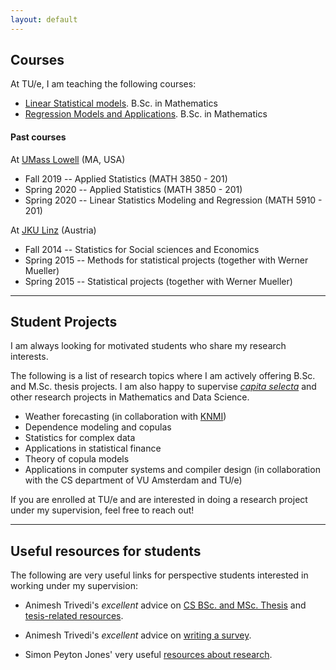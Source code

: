 ```yaml
---
layout: default
---
```


## Courses

At TU/e, I am teaching the following courses:

* [Linear Statistical models](). B.Sc. in Mathematics
* [Regression Models and Applications](). B.Sc. in Mathematics

#### Past courses

At [UMass Lowell](https://www.uml.edu/sciences/mathematics/) (MA, USA)

* Fall 2019 -- Applied Statistics (MATH 3850 - 201)
* Spring 2020 -- Applied Statistics (MATH 3850 - 201)
* Spring 2020 -- Linear Statistics Modeling and Regression (MATH 5910 - 201)

At [JKU Linz](https://www.jku.at/en/institute-of-applied-statistics/) (Austria)

* Fall 2014	-- Statistics for Social sciences and Economics
* Spring 2015 -- Methods for statistical projects (together with Werner Mueller)
* Spring 2015 -- Statistical projects (together with Werner Mueller)


---

## Student Projects

I am always looking for motivated students who share my research interests.

The following is a list of research topics where I am actively offering B.Sc. and M.Sc. thesis projects. I am also happy to supervise [_capita selecta_]() and other research projects in Mathematics and Data Science.

* Weather forecasting (in collaboration with [KNMI](https://www.knmi.nl/home))
* Dependence modeling and copulas
* Statistics for complex data
* Applications in statistical finance
* Theory of copula models
* Applications in computer systems and compiler design (in collaboration with the CS department of VU Amsterdam and TU/e)

If you are enrolled at TU/e and are interested in doing a research project under my supervision, feel free to reach out!


---

## Useful resources for students

The following are very useful links for perspective students interested in working under my supervision:

* Animesh Trivedi's _excellent_ advice on [CS BSc. and MSc. Thesis](https://animeshtrivedi.github.io/thesis-content-advice/) and [tesis-related resources](https://animeshtrivedi.github.io/thesis-resources/).

* Animesh Trivedi's _excellent_ advice on [writing a survey](https://animeshtrivedi.github.io/lit-study/).

* Simon Peyton Jones' very useful [resources about research](https://simon.peytonjones.org/research-skills/).

<br>